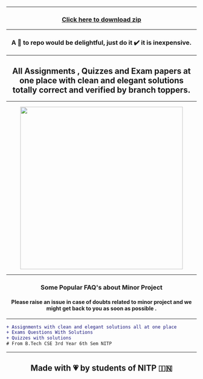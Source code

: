 <hr>
<h3 align="center"><a href="https://github.com/Lakhankumawat/Semester-6/archive/refs/heads/main.zip">Click here to download zip</a></h3>
<hr>
<h3 align="center">A 🌟 to repo would be delightful, just do it ✔️ it is inexpensive.</h3>
<hr>
  <h2 align="center">All Assignments , Quizzes and Exam papers at one place with clean and elegant solutions totally correct and verified by branch toppers.</h2>
    <hr>
<p align="center" >
<img width="430" src="https://user-images.githubusercontent.com/55774240/167264284-5ef37cb7-afdc-412c-b9e0-380631336a11.png"></p>
<hr>
<h3 align="center">Some Popular FAQ's about Minor Project</h3>
  <h4 align="center">Please raise an issue in case of doubts related to minor project and we might get back to you as soon as possible .</h4>
  <p align="center" >
   <Coming Soon!>
     </p>
<hr>



```diff
+ Assignments with clean and elegant solutions all at one place
+ Exams Questions With Solutions
+ Quizzes with solutions
# From B.Tech CSE 3rd Year 6th Sem NITP
```

<hr>

<h2 align="center">Made with 💗 by students of NITP 🇮🇳 </h2>

<!-- PEAS TAG ACCOMPLISHMENT 2 -->
